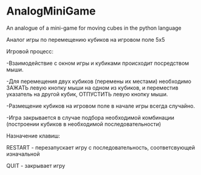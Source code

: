 # AnalogMiniGame
An analogue of a mini-game for moving cubes in the python language


Аналог игры по перемещению кубиков на игровом поле 5x5



Игровой процесс:

-Взаимодействие с окном игры и кубиками происходит посредством мыши.

-Для перемещения двух кубиков (перемены их местами) необходимо ЗАЖАТЬ левую кнопку мыши на одном из кубиков, и переместив указатель на другой кубик, ОТПУСТИТЬ левую кнопку мыши.

-Размещение кубиков на игровом поле в начале игры всегда случайно.

-Игра закрывается в случае подбора необходимой комбинации (построении кубиков в необходимой последовательности)



Назначение клавиш:

RESTART - перезапускает игру с последовательность, соответсвующей изначальной

QUIT - закрывает игру
